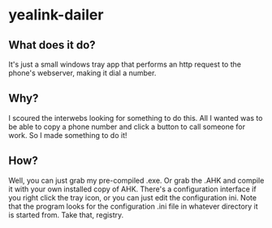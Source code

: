 # yealink-dailer
## What does it do?
It's just a small windows tray app that performs an http request to the phone's webserver, making it dial a number.

## Why?
I scoured the interwebs looking for something to do this. All I wanted was to be able to copy a phone number and click a button to call someone for work. So I made something to do it!

## How?
Well, you can just grab my pre-compiled .exe. Or grab the .AHK and compile it with your own installed copy of AHK. There's a configuration interface if you right click the tray icon, or you can just edit the configuration ini. Note that the program looks for the configuration .ini file in whatever directory it is started from. Take that, registry.
